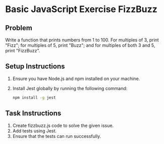 # Basic JavaScript Exercise FizzBuzz

## Problem

Write a function that prints numbers from 1 to 100. For multiples of 3, print "Fizz"; for multiples of 5, print "Buzz"; and for multiples of both 3 and 5, print "FizzBuzz".

## Setup Instructions

1. Ensure you have Node.js and npm installed on your machine.

2. Install Jest globally by running the following command:
   ```bash
   npm install -g jest
   ```

## Task Instructions

1. Create fizzbuzz.js code to solve the given issue.
2. Add tests using Jest.
3. Ensure that the tests can run successfully.
